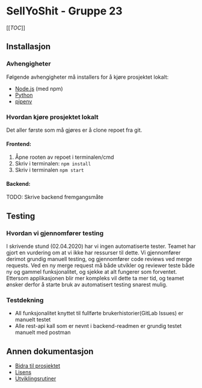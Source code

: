 # SellYoShit - Gruppe 23

[[_TOC_]]

## Installasjon

### Avhengigheter

Følgende avhengigheter må installers for å kjøre prosjektet lokalt:

- [Node.js](https://nodejs.org/en/) (med npm)
- [Python](https://www.python.org/)
- [pipenv](https://pipenv.pypa.io/en/latest/)

### Hvordan kjøre prosjektet lokalt

Det aller første som må gjøres er å clone repoet fra git.

#### Frontend:

1. Åpne rooten av repoet i terminalen/cmd
2. Skriv i terminalen: `npm install`
3. Skriv i terminalen `npm start`

#### Backend:

TODO: Skrive backend fremgangsmåte

## Testing

### Hvordan vi gjennomfører testing

I skrivende stund (02.04.2020) har vi ingen automatiserte tester. Teamet har gjort en vurdering om at vi ikke har ressurser til dette. Vi gjennomfører derimot grundig manuell testing, og gjennomfører code reviews ved merge requests. Ved en ny merge request må både utvikler og reviewer teste både ny og gammel funksjonalitet, og sjekke at alt fungerer som forventet. Ettersom applikasjonen blir mer kompleks vil dette ta mer tid, og teamet ønsker derfor å starte bruk av automatisert testing snarest mulig.

### Testdekning

- All funksjonalitet knyttet til fullførte brukerhistorier(GitLab Issues) er manuelt testet
- Alle rest-api kall som er nevnt i backend-readmen er grundig testet manuelt med postman

## Annen dokumentasjon

- [Bidra til prosjektet](docs/CONTRIBUTING.md)
- [Lisens](LICENSE.md)
- [Utviklingsrutiner](docs/DEVELOPMENT.md)
